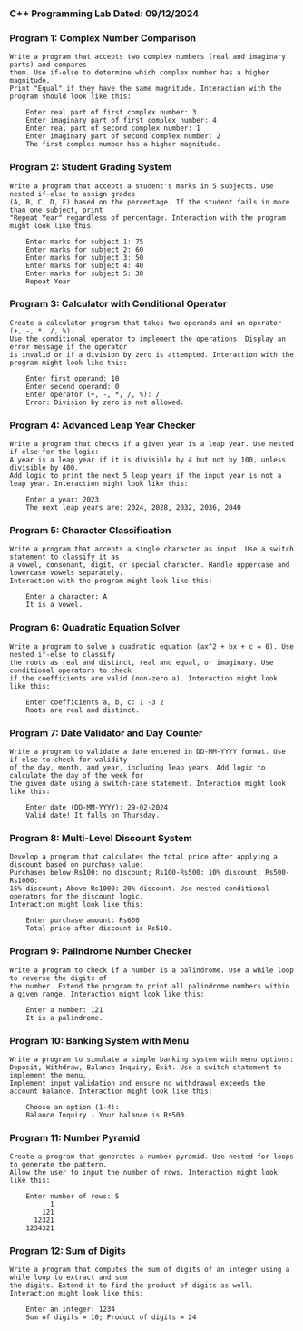 ### C++ Programming Lab Dated: 09/12/2024

### Program 1: Complex Number Comparison
    Write a program that accepts two complex numbers (real and imaginary parts) and compares
    them. Use if-else to determine which complex number has a higher magnitude.
    Print "Equal" if they have the same magnitude. Interaction with the program should look like this:
    
        Enter real part of first complex number: 3
        Enter imaginary part of first complex number: 4
        Enter real part of second complex number: 1
        Enter imaginary part of second complex number: 2
        The first complex number has a higher magnitude.

### Program 2: Student Grading System
    Write a program that accepts a student's marks in 5 subjects. Use nested if-else to assign grades 
    (A, B, C, D, F) based on the percentage. If the student fails in more than one subject, print 
    "Repeat Year" regardless of percentage. Interaction with the program might look like this:
    
        Enter marks for subject 1: 75
        Enter marks for subject 2: 60
        Enter marks for subject 3: 50
        Enter marks for subject 4: 40
        Enter marks for subject 5: 30
        Repeat Year

### Program 3: Calculator with Conditional Operator
    Create a calculator program that takes two operands and an operator (+, -, *, /, %). 
    Use the conditional operator to implement the operations. Display an error message if the operator 
    is invalid or if a division by zero is attempted. Interaction with the program might look like this:
    
        Enter first operand: 10
        Enter second operand: 0
        Enter operator (+, -, *, /, %): /
        Error: Division by zero is not allowed.

### Program 4: Advanced Leap Year Checker
    Write a program that checks if a given year is a leap year. Use nested if-else for the logic:
    A year is a leap year if it is divisible by 4 but not by 100, unless divisible by 400.
    Add logic to print the next 5 leap years if the input year is not a leap year. Interaction might look like this:
    
        Enter a year: 2023
        The next leap years are: 2024, 2028, 2032, 2036, 2040

### Program 5: Character Classification
    Write a program that accepts a single character as input. Use a switch statement to classify it as 
    a vowel, consonant, digit, or special character. Handle uppercase and lowercase vowels separately. 
    Interaction with the program might look like this:
    
        Enter a character: A
        It is a vowel.

### Program 6: Quadratic Equation Solver
    Write a program to solve a quadratic equation (ax^2 + bx + c = 0). Use nested if-else to classify 
    the roots as real and distinct, real and equal, or imaginary. Use conditional operators to check 
    if the coefficients are valid (non-zero a). Interaction might look like this:
    
        Enter coefficients a, b, c: 1 -3 2
        Roots are real and distinct.

### Program 7: Date Validator and Day Counter
    Write a program to validate a date entered in DD-MM-YYYY format. Use if-else to check for validity 
    of the day, month, and year, including leap years. Add logic to calculate the day of the week for 
    the given date using a switch-case statement. Interaction might look like this:
    
        Enter date (DD-MM-YYYY): 29-02-2024
        Valid date! It falls on Thursday.

### Program 8: Multi-Level Discount System
    Develop a program that calculates the total price after applying a discount based on purchase value:
    Purchases below Rs100: no discount; Rs100-Rs500: 10% discount; Rs500-Rs1000: 
    15% discount; Above Rs1000: 20% discount. Use nested conditional operators for the discount logic.
    Interaction might look like this:
    
        Enter purchase amount: Rs600
        Total price after discount is Rs510.

### Program 9: Palindrome Number Checker
    Write a program to check if a number is a palindrome. Use a while loop to reverse the digits of 
    the number. Extend the program to print all palindrome numbers within a given range. Interaction might look like this:
    
        Enter a number: 121
        It is a palindrome.
        
### Program 10: Banking System with Menu
    Write a program to simulate a simple banking system with menu options:
    Deposit, Withdraw, Balance Inquiry, Exit. Use a switch statement to implement the menu.
    Implement input validation and ensure no withdrawal exceeds the account balance. Interaction might look like this:
    
        Choose an option (1-4): 
        Balance Inquiry - Your balance is Rs500.

### Program 11: Number Pyramid
    Create a program that generates a number pyramid. Use nested for loops to generate the pattern.
    Allow the user to input the number of rows. Interaction might look like this:
    
        Enter number of rows: 5
              1
            121
          12321
        1234321

### Program 12: Sum of Digits
    Write a program that computes the sum of digits of an integer using a while loop to extract and sum 
    the digits. Extend it to find the product of digits as well. Interaction might look like this:
    
        Enter an integer: 1234
        Sum of digits = 10; Product of digits = 24
